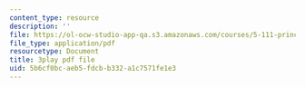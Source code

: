 ```yaml
---
content_type: resource
description: ''
file: https://ol-ocw-studio-app-qa.s3.amazonaws.com/courses/5-111-principles-of-chemical-science-fall-2008/5b6cf0bcaeb5fdcbb332a1c7571fe1e3_I3g7KRIvQPI.pdf
file_type: application/pdf
resourcetype: Document
title: 3play pdf file
uid: 5b6cf0bc-aeb5-fdcb-b332-a1c7571fe1e3
---
```

